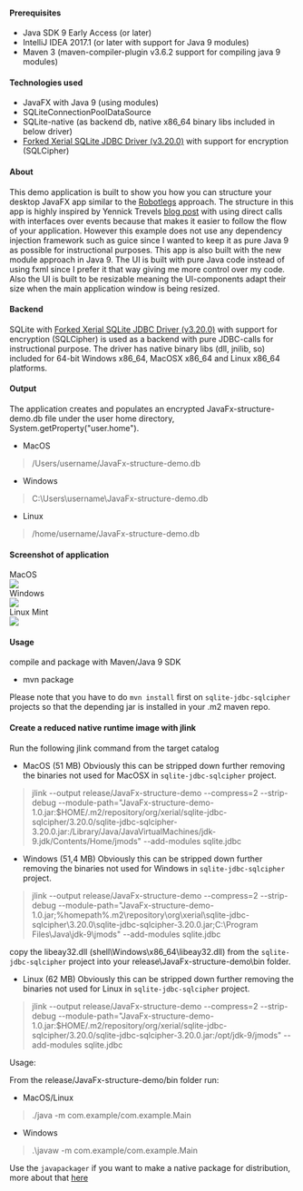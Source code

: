 <h4> Prerequisites </h4>

* Java SDK 9 Early Access (or later)
* IntelliJ IDEA 2017.1 (or later with support for Java 9 modules)
* Maven 3 (maven-compiler-plugin v3.6.2 support for compiling java 9 modules)

<h4> Technologies used </h4>

* JavaFX with Java 9 (using modules)
* SQLiteConnectionPoolDataSource
* SQLite-native (as backend db, native x86_64 binary libs included in below driver)
* [Forked Xerial SQLite JDBC Driver (v3.20.0)](https://github.com/jbilander/sqlite-jdbc) with support for encryption (SQLCipher) 

<h4> About </h4>

This demo application is built to show you how you can structure your desktop JavaFX app similar to the [Robotlegs](http://www.robotlegs.org/) approach.
The structure in this app is highly inspired by Yennick Trevels [blog post](http://yennicktrevels.com/blog/2013/10/15/javafx-structuring-your-application-overview/) 
with using direct calls with interfaces over events because that makes it easier to follow the flow of your application. However this example does
not use any dependency injection framework such as guice since I wanted to keep it as pure Java 9 as possible for instructional purposes.
This app is also built with the new module approach in Java 9. The UI is built with pure Java code instead of using fxml since I prefer
it that way giving me more control over my code. Also the UI is built to be resizable meaning the UI-components adapt their size when 
the main application window is being resized.

<h4> Backend </h4>

SQLite with [Forked Xerial SQLite JDBC Driver (v3.20.0)](https://github.com/jbilander/sqlite-jdbc) with support for encryption (SQLCipher) is used as a backend with pure JDBC-calls for instructional purpose.
The driver has native binary libs (dll, jnilib, so) included for 64-bit Windows x86_64, MacOSX x86_64 and Linux x86_64 platforms.

<h4> Output </h4>

The application creates and populates an encrypted JavaFx-structure-demo.db file under the user home directory, System.getProperty("user.home").

* MacOS
>/Users/username/JavaFx-structure-demo.db

* Windows
>C:\Users\username\JavaFx-structure-demo.db

* Linux
>/home/username/JavaFx-structure-demo.db

<h4> Screenshot of application </h4>

MacOS<br />
<img src="https://github.com/jbilander/JavaFx-structure-demo/blob/master/app_screenshot_macos.png">
<br />Windows<br />
<img src="https://github.com/jbilander/JavaFx-structure-demo/blob/master/app_screenshot_windows.png">
<br />Linux Mint<br />
<img src="https://github.com/jbilander/JavaFx-structure-demo/blob/master/app_screenshot_linux.png">

<h4> Usage </h4>

compile and package with Maven/Java 9 SDK
* mvn package<br />

Please note that you have to do `mvn install` first on `sqlite-jdbc-sqlcipher` projects so that the depending jar is installed in your .m2 maven repo.

<h4> Create a reduced native runtime image with jlink </h4>

Run the following jlink command from the target catalog

* MacOS (51 MB) Obviously this can be stripped down further removing the binaries not used for MacOSX in `sqlite-jdbc-sqlcipher` project.

>jlink --output release/JavaFx-structure-demo --compress=2 --strip-debug --module-path="JavaFx-structure-demo-1.0.jar:$HOME/.m2/repository/org/xerial/sqlite-jdbc-sqlcipher/3.20.0/sqlite-jdbc-sqlcipher-3.20.0.jar:/Library/Java/JavaVirtualMachines/jdk-9.jdk/Contents/Home/jmods" --add-modules sqlite.jdbc

* Windows (51,4 MB) Obviously this can be stripped down further removing the binaries not used for Windows in `sqlite-jdbc-sqlcipher` project.

>jlink --output release/JavaFx-structure-demo --compress=2 --strip-debug --module-path="JavaFx-structure-demo-1.0.jar;%homepath%\.m2\repository\org\xerial\sqlite-jdbc-sqlcipher\3.20.0\sqlite-jdbc-sqlcipher-3.20.0.jar;C:\Program Files\Java\jdk-9\jmods" --add-modules sqlite.jdbc

copy the libeay32.dll (shell\Windows\x86_64\libeay32.dll) from the `sqlite-jdbc-sqlcipher` project into your release\JavaFx-structure-demo\bin folder.

* Linux (62 MB) Obviously this can be stripped down further removing the binaries not used for Linux in `sqlite-jdbc-sqlcipher` project.

>jlink --output release/JavaFx-structure-demo --compress=2 --strip-debug --module-path="JavaFx-structure-demo-1.0.jar:$HOME/.m2/repository/org/xerial/sqlite-jdbc-sqlcipher/3.20.0/sqlite-jdbc-sqlcipher-3.20.0.jar:/opt/jdk-9/jmods" --add-modules sqlite.jdbc

Usage:

From the release/JavaFx-structure-demo/bin folder run:

* MacOS/Linux

>./java -m com.example/com.example.Main

* Windows

>.\javaw -m com.example/com.example.Main

Use the `javapackager` if you want to make a native package for distribution, more about that [here](https://stackoverflow.com/questions/45446827/error-when-trying-to-package-native-image-with-javapackager-in-java-9-ea)